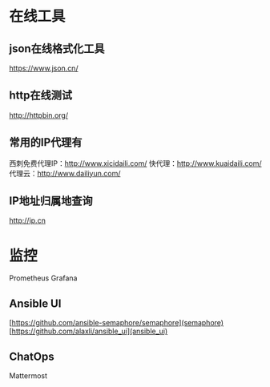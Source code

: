 # 在线工具   
## json在线格式化工具
https://www.json.cn/     
## http在线测试
http://httpbin.org/
## 常用的IP代理有
西刺免费代理IP：http://www.xicidaili.com/
快代理：http://www.kuaidaili.com/
代理云：http://www.dailiyun.com/
## IP地址归属地查询
http://ip.cn     

# 监控
Prometheus
Grafana

## Ansible UI
[https://github.com/ansible-semaphore/semaphore](semaphore)
[https://github.com/alaxli/ansible_ui](ansible_ui)

## ChatOps
Mattermost
